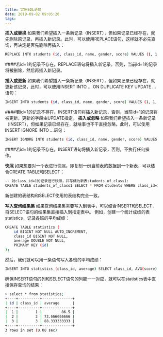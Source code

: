 ```yaml
---
title: 实用SQL语句
date: 2019-09-02 09:05:20
tags:
---
```

**插入或替换**
如果我们希望插入一条新记录（INSERT），但如果记录已经存在，就先删除原记录，再插入新记录。此时，可以使用REPLACE语句，这样就不必先查询，再决定是否先删除再插入：

```bash
REPLACE INTO students (id, class_id, name, gender, score) VALUES (1, 1, '小明', 'F', 99);
```
####若id=1的记录不存在，REPLACE语句将插入新记录，否则，当前id=1的记录将被删除，然后再插入新记录。

**插入或更新**
如果我们希望插入一条新记录（INSERT），但如果记录已经存在，就更新该记录，此时，可以使用INSERT INTO ... ON DUPLICATE KEY UPDATE ...语句：
```bash
INSERT INTO students (id, class_id, name, gender, score) VALUES (1, 1, '小明', 'F', 99) ON DUPLICATE KEY UPDATE name='小明', gender='F', score=99;
```
####若id=1的记录不存在，INSERT语句将插入新记录，否则，当前id=1的记录将被更新，更新的字段由UPDATE指定。
**插入或忽略**
如果我们希望插入一条新记录（INSERT），但如果记录已经存在，就啥事也不干直接忽略，此时，可以使用INSERT IGNORE INTO ...语句：
```bash
INSERT IGNORE INTO students (id, class_id, name, gender, score) VALUES (1, 1, '小明', 'F', 99);
```
####若id=1的记录不存在，INSERT语句将插入新记录，否则，不执行任何操作。

**快照**
如果想要对一个表进行快照，即复制一份当前表的数据到一个新表，可以结合CREATE TABLE和SELECT：
```bash
-- 对class_id=1的记录进行快照，并存储为新表students_of_class1:
CREATE TABLE students_of_class1 SELECT * FROM students WHERE class_id=1;
```
新创建的表结构和SELECT使用的表结构完全一致。

**写入查询结果集**
如果查询结果集需要写入到表中，可以结合INSERT和SELECT，将SELECT语句的结果集直接插入到指定表中。
例如，创建一个统计成绩的表statistics，记录各班的平均成绩：
```bash
CREATE TABLE statistics (
    id BIGINT NOT NULL AUTO_INCREMENT,
    class_id BIGINT NOT NULL,
    average DOUBLE NOT NULL,
    PRIMARY KEY (id)
);
```
然后，我们就可以用一条语句写入各班的平均成绩：
```bash
INSERT INTO statistics (class_id, average) SELECT class_id, AVG(score) FROM students GROUP BY class_id;
```
确保INSERT语句的列和SELECT语句的列能一一对应，就可以在statistics表中直接保存查询的结果：
```bash
> select * from statistics;
+----+----------+--------------+
| id | class_id | average      |
+----+----------+--------------+
|  1 |        1 |         86.5 |
|  2 |        2 | 73.666666666 |
|  3 |        3 | 88.333333333 |
+----+----------+--------------+
3 rows in set (0.00 sec)
```